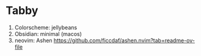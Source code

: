 # Tabby
1. Colorscheme: jellybeans
2. Obsidian: minimal (macos)
3. neovim: Ashen https://github.com/ficcdaf/ashen.nvim?tab=readme-ov-file